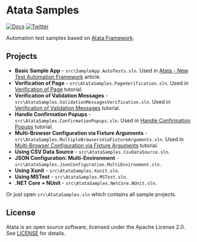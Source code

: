 # Atata Samples

[![Docs](https://img.shields.io/badge/docs-Atata_Framework-orange.svg)](https://atata-framework.github.io/)
[![Twitter](https://img.shields.io/badge/follow-@AtataFramework-blue.svg)](https://twitter.com/AtataFramework)

Automation test samples based on [Atata Framework](https://atata-framework.github.io/).

## Projects

- **Basic Sample App** - `src\SampleApp.AutoTests.sln`.
  Used in [Atata - New Test Automation Framework](https://www.codeproject.com/Articles/1158365/Atata-New-Test-Automation-Framework) article.
- **Verification of Page** - `src\AtataSamples.PageVerification.sln`.
  Used in [Verification of Page](https://atata-framework.github.io/tutorials/verification-of-page/) tutorial.
- **Verification of Validation Messages** - `src\AtataSamples.ValidationMessagesVerification.sln`.
  Used in [Verification of Validation Messages](https://atata-framework.github.io/tutorials/verification-of-validation-messages/) tutorial.
- **Handle Confirmation Popups** - `src\AtataSamples.ConfirmationPopups.sln`.
  Used in [Handle Confirmation Popups](https://atata-framework.github.io/tutorials/handle-confirmation-popups/) tutorial.
- **Multi-Browser Configuration via Fixture Arguments** - `src\AtataSamples.MultipleBrowsersViaFixtureArguments.sln`.
  Used in [Multi-Browser Configuration via Fixture Arguments](https://atata-framework.github.io/tutorials/multi-browser-configuration-via-fixture-arguments/) tutorial.
- **Using CSV Data Source** - `src\AtataSamples.CsvDataSource.sln`.
- **JSON Configuration: Multi-Environment** - `src\AtataSamples.JsonConfiguration.MultiEnvironment.sln`.
- **Using Xunit** - `src\AtataSamples.Xunit.sln`.
- **Using MSTest** - `src\AtataSamples.MSTest.sln`.
- **.NET Core + NUnit** - `src\AtataSamples.NetCore.NUnit.sln`.

Or just open `src\AtataSamples.sln` which contains all sample projects.

## License

Atata is an open source software, licensed under the Apache License 2.0. See [LICENSE](LICENSE) for details.